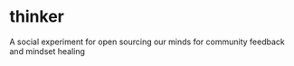 # thinker
A social experiment for open sourcing our minds for community feedback and mindset healing
